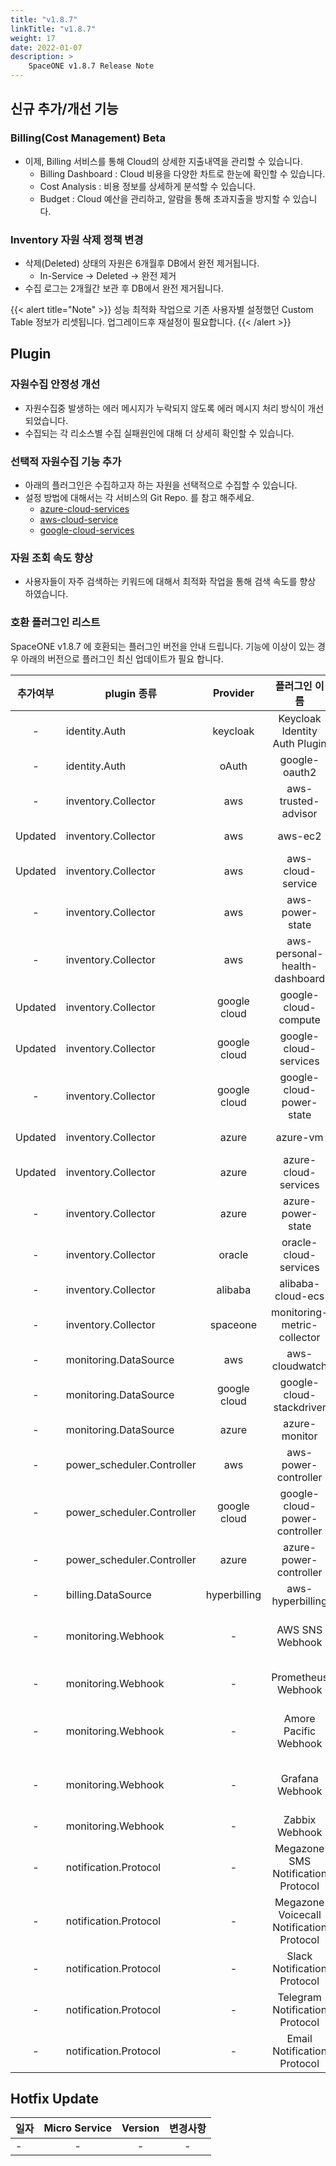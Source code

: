 ```yaml
---
title: "v1.8.7"
linkTitle: "v1.8.7"
weight: 17
date: 2022-01-07
description: >
    SpaceONE v1.8.7 Release Note
---
```


## 신규 추가/개선 기능

### Billing(Cost Management) Beta
- 이제, Billing 서비스를 통해 Cloud의 상세한 지출내역을 관리할 수 있습니다.
  - Billing Dashboard : Cloud 비용을 다양한 차트로 한눈에 확인할 수 있습니다.
  - Cost Analysis : 비용 정보를 상세하게 분석할 수 있습니다.
  - Budget : Cloud 예산을 관리하고, 알람을 통해 초과지출을 방지할 수 있습니다.  

### Inventory 자원 삭제 정책 변경
  - 삭제(Deleted) 상태의 자원은 6개월후 DB에서 완전 제거됩니다.   
    - In-Service -> Deleted -> 완전 제거
  - 수집 로그는 2개월간 보관 후 DB에서 완전 제거됩니다.  
  
{{< alert title="Note" >}}
성능 최적화 작업으로 기존 사용자별 설정했던 Custom Table 정보가 리셋됩니다. 업그레이드후 재설정이 필요합니다.
{{< /alert >}}

## Plugin

### 자원수집 안정성 개선
  - 자원수집중 발생하는 에러 메시지가 누락되지 않도록 에러 메시지 처리 방식이 개선 되었습니다.
  - 수집되는 각 리소스별 수집 실패원인에 대해 더 상세히 확인할 수 있습니다. 

### 선택적 자원수집 기능 추가
  - 아래의 플러그인은 수집하고자 하는 자원을 선택적으로 수집할 수 있습니다. 
  - 설정 방법에 대해서는 각 서비스의 Git Repo. 를 참고 해주세요.
    - [azure-cloud-services](https://github.com/spaceone-dev/plugin-azure-cloud-service-inven-collector#options)
    - [aws-cloud-service](https://github.com/spaceone-dev/plugin-aws-cloud-service-inven-collector#options)
    - [google-cloud-services](https://github.com/spaceone-dev/plugin-google-cloud-service-inven-collector#options)

### 자원 조회 속도 향상
  - 사용자들이 자주 검색하는 키워드에 대해서 최적화 작업을 통해 검색 속도를 향상 하였습니다. 



### 호환 플러그인 리스트

SpaceONE v1.8.7 에 호환되는 플러그인 버전을 안내 드립니다.
기능에 이상이 있는 경우 아래의 버전으로 플러그인 최신 업데이트가 필요 합니다.

|  추가여부   | plugin 종류                  |   Provider   |                 플러그인 이름                  |               plugin_id                | version |
|:-------:|----------------------------|:------------:|:----------------------------------------:|:--------------------------------------:|:-------:|
|    -    | identity.Auth              |   keycloak   |      Keycloak Identity Auth Plugin       |     plugin-keycloak-identity-auth      |  v1.2   |
|    -    | identity.Auth              |    oAuth     |              google-oauth2               |          plugin-e6b1b0bbacc6           |  v1.1   |
|    -    | inventory.Collector        |     aws      |           aws-trusted-advisor            |          plugin-eb120a41bb8d           |  v1.4   |
| Updated | inventory.Collector        |     aws      |                 aws-ec2                  |          plugin-49f224ef6d36           |  v1.12  |
| Updated | inventory.Collector        |     aws      |            aws-cloud-service             |          plugin-54487559e402           |  v1.12  |
|    -    | inventory.Collector        |     aws      |             aws-power-state              |          plugin-516babd3637c           |  v1.6   |
|    -    | inventory.Collector        |     aws      |      aws-personal-health-dashboard       |          plugin-986155af217b           |  v1.4   |
| Updated | inventory.Collector        | google cloud |           google-cloud-compute           |          plugin-13c3051967ce           | v1.3.0  |
| Updated | inventory.Collector        | google cloud |          google-cloud-services           |          plugin-87dc35ecb550           | v1.3.0  |
|    -    | inventory.Collector        | google cloud |         google-cloud-power-state         |          plugin-11f322fa4106           | v1.1.3  |
| Updated | inventory.Collector        |    azure     |                 azure-vm                 |          plugin-c1104066ca52           | v1.2.4  |
| Updated | inventory.Collector        |    azure     |           azure-cloud-services           |          plugin-6fec638f139c           | v1.2.13 |
|    -    | inventory.Collector        |    azure     |            azure-power-state             |          plugin-d7a1d8670488           | v1.0.3  |
|    -    | inventory.Collector        |    oracle    |          oracle-cloud-services           |                  N/A                   |         |
|    -    | inventory.Collector        |   alibaba    |            alibaba-cloud-ecs             |                  N/A                   |         |
|    -    | inventory.Collector        |   spaceone   |       monitoring-metric-collector        |          plugin-023782c156cf           | v1.2.4  |
|    -    | monitoring.DataSource      |     aws      |              aws-cloudwatch              |          plugin-41782f6158bb           | v1.1.4  |
|    -    | monitoring.DataSource      | google cloud |         google-cloud-stackdriver         |          plugin-57773973639a           | v1.0.7  |
|    -    | monitoring.DataSource      |    azure     |              azure-monitor               |          plugin-c6c14566298c           | v1.0.4  |
|    -    | power_scheduler.Controller |     aws      |           aws-power-controller           |          plugin-5cd621a04f04           | v1.4.4  |
|    -    | power_scheduler.Controller | google cloud |      google-cloud-power-controller       |          plugin-982ca2693f39           | v1.1.4  |
|    -    | power_scheduler.Controller |    azure     |          azure-power-controller          |                  N/A                   | v1.0.1  |
|    -    | billing.DataSource         | hyperbilling |             aws-hyperbilling             |          plugin-b60505e70f9d           | v1.0.2  |
|    -    | monitoring.Webhook         |      -       |             AWS SNS Webhook              |   plugin-aws-sns-monitoring-webhook    |  v1.1   |
|    -    | monitoring.Webhook         |      -       |            Prometheus Webhook            |     plugin-prometheus-mon-webhook      | v1.0.2  |
|    -    | monitoring.Webhook         |      -       |          Amore Pacific Webhook           | plugin-amorepacific-monitoring-webhook | v1.1.1  |
|    -    | monitoring.Webhook         |      -       |             Grafana Webhook              |   plugin-grafana-monitoring-webhook    | v1.0.4  |
|    -    | monitoring.Webhook         |      -       |              Zabbix Webhook              |       plugin-zabbix-mon-webhook        |  v1.0   |
|    -    | notification.Protocol      |      -       |    Megazone SMS Notification Protocol    |    plugin-sms-notification-protocol    | v1.0.2  |
|    -    | notification.Protocol      |      -       | Megazone Voicecall Notification Protocol | plugin-voicecall-notification-protocol | v1.0.4  |
|    -    | notification.Protocol      |      -       |       Slack Notification Protocol        |      slack-notification-protocol       | v1.0.3  |
|    -    | notification.Protocol      |      -       |      Telegram Notification Protocol      |     plugin-telegram-noti-protocol      | v1.0.2  |
|    -    | notification.Protocol      |      -       |       Email Notification Protocol        |       plugin-email-noti-protocol       | v1.0.1  |




## Hotfix Update
|일자|Micro Service|Version|변경사항|
|---|:---:|:---:|:---:|
|-|-|-|-|


